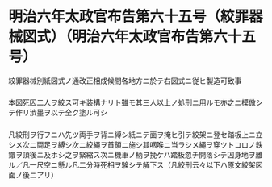 # 明治六年太政官布告第六十五号（絞罪器械図式）（明治六年太政官布告第六十五号）
絞罪器械別紙図式ノ通改正相成候間各地方ニ於テ右図式ニ従ヒ製造可致事
##### 
本図死囚二人ヲ絞ス可キ装構ナリト雖モ其三人以上ノ処刑ニ用ルモ亦之ニ模倣シテ作リ渋墨ヲ以テ全ク塗ル可シ
##### 
凡絞刑ヲ行フニハ先ツ両手ヲ背ニ縛シ紙ニテ面ヲ掩ヒ引テ絞架ニ登セ踏板上ニ立シメ次ニ両足ヲ縛シ次ニ絞繩ヲ首領ニ施シ其咽喉ニ当ラシメ繩ヲ穿ツトコロノ鉄鐶ヲ頂後ニ及ホシ之ヲ緊縮ス次ニ機車ノ柄ヲ挽ケハ踏板忽チ開落シテ囚身地ヲ離ル／凡一尺空ニ懸ル凡二分時死相ヲ験シテ解下ス（凡絞刑云々以下ハ原文絞架図面ノ後ニアリ）
